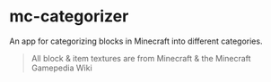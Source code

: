 # mc-categorizer

An app for categorizing blocks in Minecraft into different categories.

> All block & item textures are from Minecraft & the Minecraft Gamepedia Wiki
